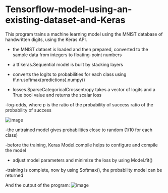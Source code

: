 # Tensorflow-model-using-an-existing-dataset-and-Keras

This program  trains a machine learning model using the MNIST database of handwritten digits, using the Keras API.


- the MNIST dataset is loaded and then prepared, converted to the sample data from integers to floating-point numbers

- a tf.keras.Sequential model is built by stacking layers

- converts the logits to probabilities for each class using  tf.nn.softmax(predictions).numpy()

- losses.SparseCategoricalCrossentropy takes a vector of logits and a True bool value and returns the scalar loss

-log-odds, where p is the ratio of the probability of success ratio of the probability of success

![image](https://user-images.githubusercontent.com/118382269/206126996-5680c781-016e-4380-a22a-bf06b7cfda8d.png)

-the untrained model gives probabilities close to random (1/10 for each class)

-before the training, Keras Model.compile  helps to configure and compile the model

- adjust  model parameters and minimize the loss by using Model.fit()

-training is complete, now by using Softmax(), the probability model can be returned

And the output of the program:
![image](https://user-images.githubusercontent.com/118382269/206130577-8afcd59a-19b3-4828-9e76-5957688cbb60.png)

